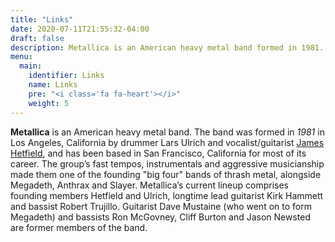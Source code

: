 ```yaml
---
title: "Links"
date: 2020-07-11T21:55:32-04:00
draft: false
description: Metallica is an American heavy metal band formed in 1981.
menu:
  main:
    identifier: Links
    name: Links
    pre: "<i class='fa fa-heart'></i>"
    weight: 5
---
```


**Metallica** is an American heavy metal band. The band was formed in *1981* in Los Angeles, California by drummer Lars Ulrich and vocalist/guitarist [James Hetfield](https://en.wikipedia.org/wiki/James_Hetfield), and has been based in San Francisco, California for most of its career.
The group’s fast tempos, instrumentals and aggressive musicianship made them one of the founding "big four" bands of thrash metal, alongside Megadeth, Anthrax and Slayer.
Metallica’s current lineup comprises founding members Hetfield and Ulrich, longtime lead guitarist Kirk Hammett and bassist Robert Trujillo. Guitarist Dave Mustaine (who went on to form Megadeth) and bassists Ron McGovney, Cliff Burton and Jason Newsted are former members of the band.